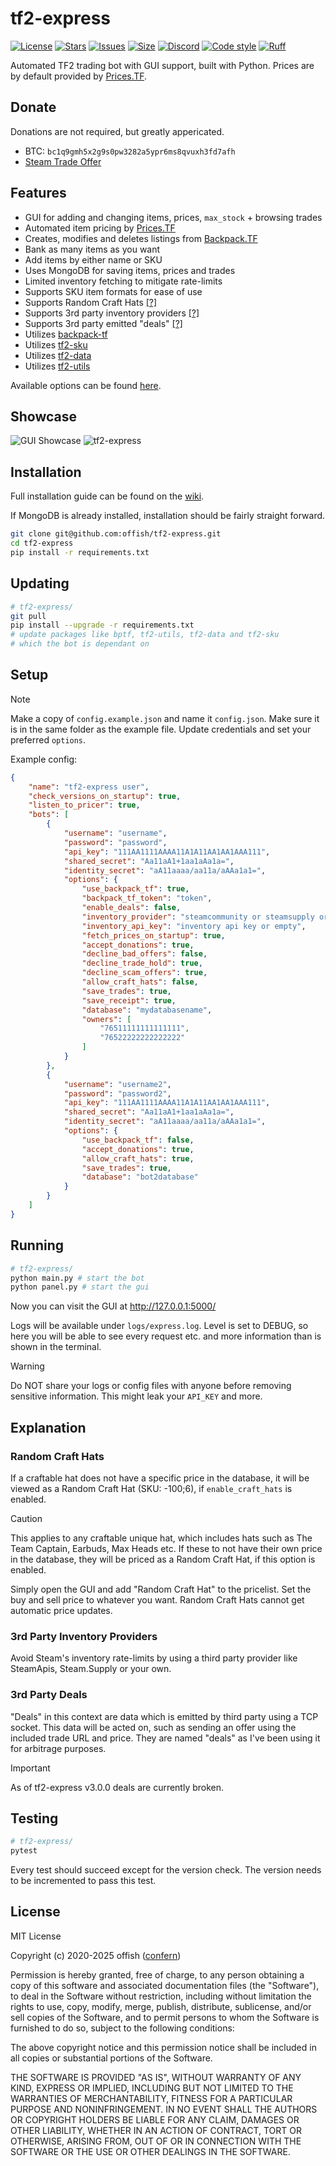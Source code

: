 # tf2-express
[![License](https://img.shields.io/github/license/offish/tf2-express.svg)](https://github.com/offish/tf2-express/blob/master/LICENSE)
[![Stars](https://img.shields.io/github/stars/offish/tf2-express.svg)](https://github.com/offish/tf2-express/stargazers)
[![Issues](https://img.shields.io/github/issues/offish/tf2-express.svg)](https://github.com/offish/tf2-express/issues)
[![Size](https://img.shields.io/github/repo-size/offish/tf2-express.svg)](https://github.com/offish/tf2-express)
[![Discord](https://img.shields.io/discord/467040686982692865?color=7289da&label=Discord&logo=discord)](https://discord.gg/t8nHSvA)
[![Code style](https://img.shields.io/badge/code%20style-black-000000.svg)](https://github.com/psf/black)
[![Ruff](https://img.shields.io/endpoint?url=https://raw.githubusercontent.com/astral-sh/ruff/main/assets/badge/v2.json)](https://github.com/astral-sh/ruff)

Automated TF2 trading bot with GUI support, built with Python. Prices are by default provided by [Prices.TF](https://prices.tf).

## Donate
Donations are not required, but greatly appericated.
- BTC: `bc1q9gmh5x2g9s0pw3282a5ypr6ms8qvuxh3fd7afh`
- [Steam Trade Offer](https://steamcommunity.com/tradeoffer/new/?partner=293059984&token=0-l_idZR)

## Features
* GUI for adding and changing items, prices, `max_stock` + browsing trades
* Automated item pricing by [Prices.TF](https://prices.tf)
* Creates, modifies and deletes listings from [Backpack.TF](https://backpack.tf)
* Bank as many items as you want
* Add items by either name or SKU
* Uses MongoDB for saving items, prices and trades
* Limited inventory fetching to mitigate rate-limits
* Supports SKU item formats for ease of use
* Supports Random Craft Hats [[?]](#random-craft-hats)
* Supports 3rd party inventory providers [[?]](#3rd-party-inventory-providers)
* Supports 3rd party emitted "deals" [[?]](#3rd-party-deals)
* Utilizes [backpack-tf](https://github.com/offish/backpack-tf)
* Utilizes [tf2-sku](https://github.com/offish/tf2-sku)
* Utilizes [tf2-data](https://github.com/offish/tf2-data)
* Utilizes [tf2-utils](https://github.com/offish/tf2-utils)

Available options can be found [here](express/options.py).

## Showcase
![GUI Showcase](https://github.com/offish/tf2-express/assets/30203217/3093be18-412d-4852-a9a1-270f2e16f194)
![tf2-express](https://github.com/offish/tf2-express/assets/30203217/c32d6c2e-b59d-4923-97e7-8ba7cf5f8640)

## Installation
Full installation guide can be found on the [wiki](https://github.com/offish/tf2-express/wiki).

If MongoDB is already installed, installation should be fairly straight forward.

```bash
git clone git@github.com:offish/tf2-express.git
cd tf2-express
pip install -r requirements.txt
```

## Updating
```bash
# tf2-express/
git pull
pip install --upgrade -r requirements.txt
# update packages like bptf, tf2-utils, tf2-data and tf2-sku
# which the bot is dependant on
```

## Setup
> [!NOTE]
> Make a copy of `config.example.json` and name it `config.json`. Make sure it is in the same folder as the example file. Update credentials and set your preferred `options`.

Example config:
```json
{
    "name": "tf2-express user",
    "check_versions_on_startup": true,
    "listen_to_pricer": true,
    "bots": [
        {
            "username": "username",
            "password": "password",
            "api_key": "111AA1111AAAA11A1A11AA1AA1AAA111",
            "shared_secret": "Aa11aA1+1aa1aAa1a=",
            "identity_secret": "aA11aaaa/aa11a/aAAa1a1=",
            "options": {
                "use_backpack_tf": true,
                "backpack_tf_token": "token",
                "enable_deals": false,
                "inventory_provider": "steamcommunity or steamsupply or steamapis",
                "inventory_api_key": "inventory api key or empty",
                "fetch_prices_on_startup": true,
                "accept_donations": true,
                "decline_bad_offers": false,
                "decline_trade_hold": true,
                "decline_scam_offers": true,
                "allow_craft_hats": false,
                "save_trades": true,
                "save_receipt": true,
                "database": "mydatabasename",
                "owners": [
                    "76511111111111111",
                    "76522222222222222"
                ]
            }
        },
        {
            "username": "username2",
            "password": "password2",
            "api_key": "111AA1111AAAA11A1A11AA1AA1AAA111",
            "shared_secret": "Aa11aA1+1aa1aAa1a=",
            "identity_secret": "aA11aaaa/aa11a/aAAa1a1=",
            "options": {
                "use_backpack_tf": false,
                "accept_donations": true,
                "allow_craft_hats": true,
                "save_trades": true,
                "database": "bot2database"
            }
        }
    ]
}
```

## Running
```bash
# tf2-express/
python main.py # start the bot
python panel.py # start the gui
```

Now you can visit the GUI at http://127.0.0.1:5000/ 

Logs will be available under `logs/express.log`. 
Level is set to DEBUG, so here you will be able to see every request etc. and more information than is shown in the terminal.

> [!WARNING]
> Do NOT share your logs or config files with anyone before removing sensitive information. This might leak your `API_KEY` and more.

## Explanation
### Random Craft Hats
If a craftable hat does not have a specific price in the database, it will be viewed as a Random Craft Hat (SKU: -100;6), if `enable_craft_hats` is enabled. 

> [!CAUTION]
> This applies to any craftable unique hat, which includes hats such as The Team Captain, Earbuds, Max Heads etc. If these to not have their own price in the database, they will be priced as a Random Craft Hat, if this option is enabled.

Simply open the GUI and add "Random Craft Hat" to the pricelist. Set the buy and sell price to whatever you want. Random Craft Hats cannot get automatic price updates.

### 3rd Party Inventory Providers
Avoid Steam's inventory rate-limits by using a third party provider like SteamApis, Steam.Supply or your own.

### 3rd Party Deals
"Deals" in this context are data which is emitted by third party using a TCP socket. This data will be acted on, such as sending an offer using the included trade URL and price. They are named "deals" as I've been using it for arbitrage purposes.

> [!IMPORTANT]
> As of tf2-express v3.0.0 deals are currently broken.

## Testing
```bash
# tf2-express/
pytest
```

Every test should succeed except for the version check. The version needs to be incremented to pass this test.

## License
MIT License

Copyright (c) 2020-2025 offish ([confern](https://steamcommunity.com/id/confern))

Permission is hereby granted, free of charge, to any person obtaining a copy
of this software and associated documentation files (the "Software"), to deal
in the Software without restriction, including without limitation the rights
to use, copy, modify, merge, publish, distribute, sublicense, and/or sell
copies of the Software, and to permit persons to whom the Software is
furnished to do so, subject to the following conditions:

The above copyright notice and this permission notice shall be included in all
copies or substantial portions of the Software.

THE SOFTWARE IS PROVIDED "AS IS", WITHOUT WARRANTY OF ANY KIND, EXPRESS OR
IMPLIED, INCLUDING BUT NOT LIMITED TO THE WARRANTIES OF MERCHANTABILITY,
FITNESS FOR A PARTICULAR PURPOSE AND NONINFRINGEMENT. IN NO EVENT SHALL THE
AUTHORS OR COPYRIGHT HOLDERS BE LIABLE FOR ANY CLAIM, DAMAGES OR OTHER
LIABILITY, WHETHER IN AN ACTION OF CONTRACT, TORT OR OTHERWISE, ARISING FROM,
OUT OF OR IN CONNECTION WITH THE SOFTWARE OR THE USE OR OTHER DEALINGS IN THE
SOFTWARE.
